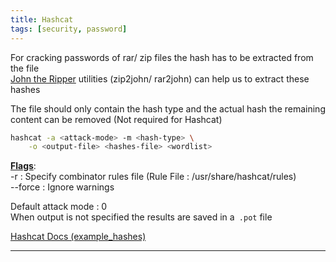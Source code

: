 ```yaml
---
title: Hashcat
tags: [security, password]
---
```


For cracking passwords of rar/ zip files the hash has to be extracted from the file  
[John the Ripper](John%20the%20Ripper.md) utilities (zip2john/ rar2john) can help us to extract these hashes

The file should only contain the hash type and the actual hash the remaining content can be removed (Not required for Hashcat)

````bash
hashcat -a <attack-mode> -m <hash-type> \
	-o <output-file> <hashes-file> <wordlist>
````

**<u>Flags</u>**:  
-r : Specify combinator rules file (Rule File : /usr/share/hashcat/rules)  
--force : Ignore warnings

Default attack mode : 0  
When output is not specified the results are saved in a` .pot` file

[Hashcat Docs (example_hashes)](https://hashcat.net/wiki/doku.php?id=example_hashes)

---